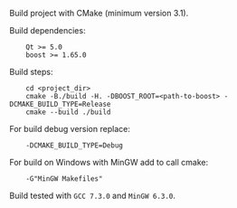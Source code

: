 Build project with CMake (minimum version 3.1).

Build dependencies:
```
    Qt >= 5.0
    boost >= 1.65.0
```

Build steps:
```
    cd <project_dir>
    cmake -B./build -H. -DBOOST_ROOT=<path-to-boost> -DCMAKE_BUILD_TYPE=Release
    cmake --build ./build
```

For build debug version replace:
```
    -DCMAKE_BUILD_TYPE=Debug
```

For build on Windows with MinGW add to call cmake:
```
    -G"MinGW Makefiles"
```

Build tested with `GCC 7.3.0` and `MinGW 6.3.0`.
